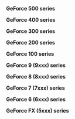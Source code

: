 **GeForce 500 series**

**GeForce 400 series**

**GeForce 300 series**

**GeForce 200 series**

**GeForce 100 series**

**GeForce 9 (9xxx) series**

**GeForce 8 (8xxx) series**

**GeForce 7 (7xxx) series**

**GeForce 6 (6xxx) series**

**GeForce FX (5xxx) series**



